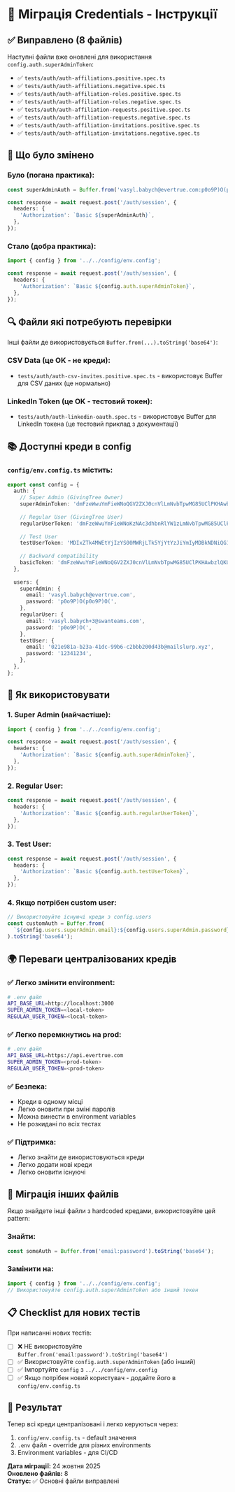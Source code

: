 # 🔐 Міграція Credentials - Інструкції

## ✅ Виправлено (8 файлів)

Наступні файли вже оновлені для використання `config.auth.superAdminToken`:

- ✅ `tests/auth/auth-affiliations.positive.spec.ts`
- ✅ `tests/auth/auth-affiliations.negative.spec.ts`
- ✅ `tests/auth/auth-affiliation-roles.positive.spec.ts`
- ✅ `tests/auth/auth-affiliation-roles.negative.spec.ts`
- ✅ `tests/auth/auth-affiliation-requests.positive.spec.ts`
- ✅ `tests/auth/auth-affiliation-requests.negative.spec.ts`
- ✅ `tests/auth/auth-affiliation-invitations.positive.spec.ts`
- ✅ `tests/auth/auth-affiliation-invitations.negative.spec.ts`

## 📝 Що було змінено

### Було (погана практика):
```typescript
const superAdminAuth = Buffer.from('vasyl.babych@evertrue.com:p0o9P)O(p0o9P)O(').toString('base64');

const response = await request.post('/auth/session', {
  headers: {
    'Authorization': `Basic ${superAdminAuth}`,
  },
});
```

### Стало (добра практика):
```typescript
import { config } from '../../config/env.config';

const response = await request.post('/auth/session', {
  headers: {
    'Authorization': `Basic ${config.auth.superAdminToken}`,
  },
});
```

## 🔍 Файли які потребують перевірки

Інші файли де використовується `Buffer.from(...).toString('base64')`:

### CSV Data (це OK - не креди):
- `tests/auth/auth-csv-invites.positive.spec.ts` - використовує Buffer для CSV даних (це нормально)

### LinkedIn Token (це OK - тестовий токен):
- `tests/auth/auth-linkedin-oauth.spec.ts` - використовує Buffer для LinkedIn токена (це тестовий приклад з документації)

## 📚 Доступні креди в config

### `config/env.config.ts` містить:

```typescript
export const config = {
  auth: {
    // Super Admin (GivingTree Owner)
    superAdminToken: 'dmFzeWwuYmFieWNoQGV2ZXJ0cnVlLmNvbTpwMG85UClPKHAwbzlQKU8o',
    
    // Regular User (GivingTree User)
    regularUserToken: 'dmFzeWwuYmFieWNoKzNAc3dhbnRlYW1zLmNvbTpwMG85UClPKA==',
    
    // Test User
    testUserToken: 'MDIxZTk4MWEtYjIzYS00MWRjLTk5YjYtYzJiYmIyMDBkNDNiQG1haWxzbHVycC54eXo6MTIzNDEyMzQ=',
    
    // Backward compatibility
    basicToken: 'dmFzeWwuYmFieWNoQGV2ZXJ0cnVlLmNvbTpwMG85UClPKHAwbzlQKU8o',
  },
  
  users: {
    superAdmin: {
      email: 'vasyl.babych@evertrue.com',
      password: 'p0o9P)O(p0o9P)O(',
    },
    regularUser: {
      email: 'vasyl.babych+3@swanteams.com',
      password: 'p0o9P)O(',
    },
    testUser: {
      email: '021e981a-b23a-41dc-99b6-c2bbb200d43b@mailslurp.xyz',
      password: '12341234',
    },
  },
};
```

## 🎯 Як використовувати

### 1. Super Admin (найчастіше):
```typescript
import { config } from '../../config/env.config';

const response = await request.post('/auth/session', {
  headers: {
    'Authorization': `Basic ${config.auth.superAdminToken}`,
  },
});
```

### 2. Regular User:
```typescript
const response = await request.post('/auth/session', {
  headers: {
    'Authorization': `Basic ${config.auth.regularUserToken}`,
  },
});
```

### 3. Test User:
```typescript
const response = await request.post('/auth/session', {
  headers: {
    'Authorization': `Basic ${config.auth.testUserToken}`,
  },
});
```

### 4. Якщо потрібен custom user:
```typescript
// Використовуйте існуючі креди з config.users
const customAuth = Buffer.from(
  `${config.users.superAdmin.email}:${config.users.superAdmin.password}`
).toString('base64');
```

## 🌍 Переваги централізованих кредів

### ✅ Легко змінити environment:
```bash
# .env файл
API_BASE_URL=http://localhost:3000
SUPER_ADMIN_TOKEN=<local-token>
REGULAR_USER_TOKEN=<local-token>
```

### ✅ Легко перемкнутись на prod:
```bash
# .env файл
API_BASE_URL=https://api.evertrue.com
SUPER_ADMIN_TOKEN=<prod-token>
REGULAR_USER_TOKEN=<prod-token>
```

### ✅ Безпека:
- Креди в одному місці
- Легко оновити при зміні паролів
- Можна винести в environment variables
- Не розкидані по всіх тестах

### ✅ Підтримка:
- Легко знайти де використовуються креди
- Легко додати нові креди
- Легко оновити існуючі

## 🔄 Міграція інших файлів

Якщо знайдете інші файли з hardcoded кредами, використовуйте цей pattern:

### Знайти:
```typescript
const someAuth = Buffer.from('email:password').toString('base64');
```

### Замінити на:
```typescript
import { config } from '../../config/env.config';
// Використовуйте config.auth.superAdminToken або інший токен
```

## 📋 Checklist для нових тестів

При написанні нових тестів:

- [ ] ❌ НЕ використовуйте `Buffer.from('email:password').toString('base64')`
- [ ] ✅ Використовуйте `config.auth.superAdminToken` (або інший)
- [ ] ✅ Імпортуйте `config` з `../../config/env.config`
- [ ] ✅ Якщо потрібен новий користувач - додайте його в `config/env.config.ts`

## 🎊 Результат

Тепер всі креди централізовані і легко керуються через:
1. `config/env.config.ts` - default значення
2. `.env` файл - override для різних environments
3. Environment variables - для CI/CD

**Дата міграції:** 24 жовтня 2025  
**Оновлено файлів:** 8  
**Статус:** ✅ Основні файли виправлені
